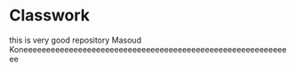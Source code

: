 # Classwork
this is very good repository
Masoud Koneeeeeeeeeeeeeeeeeeeeeeeeeeeeeeeeeeeeeeeeeeeeeeeeeeeeeeeeeeee
